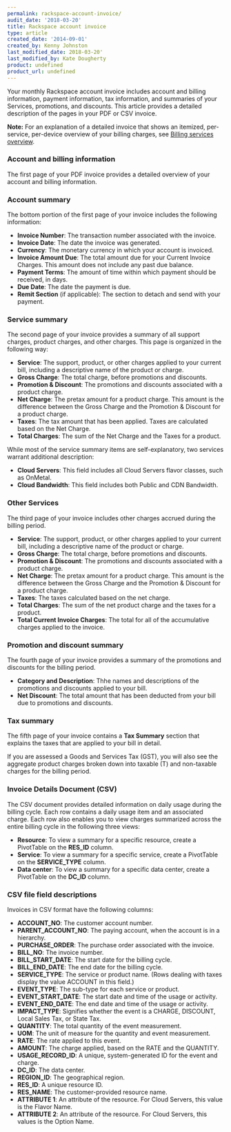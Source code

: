 ```yaml
---
permalink: rackspace-account-invoice/
audit_date: '2018-03-20'
title: Rackspace account invoice
type: article
created_date: '2014-09-01'
created_by: Kenny Johnston
last_modified_date: 2018-03-20'
last_modified_by: Kate Dougherty
product: undefined
product_url: undefined
---
```


Your monthly Rackspace account invoice includes account and billing
information, payment information, tax information, and summaries of your
Services, promotions, and discounts. This article provides a detailed
description of the pages in your PDF or CSV invoice.

**Note:** For an explanation of a detailed invoice that shows an itemized,
per-service, per-device overview of your billing charges, see [Billing services overview](/how-to/billing-services-overview/).

### Account and billing information

The first page of your PDF invoice provides a detailed overview of your
account and billing information.

### Account summary

The bottom portion of the first page of your invoice includes the
following information:

- **Invoice Number**: The transaction number associated with the invoice.
- **Invoice Date**: The date the invoice was generated.
- **Currency**: The monetary currency in which your account is invoiced.
- **Invoice Amount Due**: The total amount due for your Current Invoice
  Charges. This amount does not include any past due balance.
- **Payment Terms**: The amount of time within which payment should be
  received, in days.
- **Due Date**: The date the payment is due.
- **Remit Section** (if applicable): The section to detach and send with your
  payment.

### Service summary

The second page of your invoice provides a summary of all support charges,
product charges, and other charges. This page is organized in the following
way:

- **Service**: The support, product, or other charges applied to your
  current bill, including a descriptive name of the product or charge.
- **Gross Charge**: The total charge, before promotions and discounts.
- **Promotion & Discount**: The promotions and discounts associated
  with a product charge.
- **Net Charge**: The pretax amount for a product charge. This amount is the
  difference between the Gross Charge and the Promotion & Discount for a
  product charge.
- **Taxes**: The tax amount that has been applied. Taxes are calculated based
  on the Net Charge.
- **Total Charges**: The sum of the Net Charge and the Taxes for a product.

While most of the service summary items are self-explanatory, two services
warrant additional description:

- **Cloud Servers**: This field includes all Cloud Servers flavor classes,
  such as OnMetal.
- **Cloud Bandwidth**: This field includes both Public and CDN Bandwidth.

### Other Services

The third page of your invoice includes other charges accrued during the
billing period.

- **Service**: The support, product, or other charges applied to your
  current bill, including a descriptive name of the product or charge.
- **Gross Charge**: The total charge, before promotions and discounts.
- **Promotion & Discount**: The promotions and discounts associated
  with a product charge.
- **Net Charge**: The pretax amount for a product charge. This amount is the
  difference between the Gross Charge and the Promotion & Discount for a
  product charge.
- **Taxes**: The taxes calculated based on the net charge.
- **Total Charges**: The sum of the net product charge and the taxes
  for a product.
- **Total Current Invoice Charges**: The total for all of the accumulative
  charges applied to the invoice.  

### Promotion and discount summary

The fourth page of your invoice provides a summary of the promotions and
discounts for the billing period.

- **Category and Description**: Thhe names and descriptions of the
  promotions and discounts applied to your bill.
- **Net Discount**: The total amount that has been deducted from your bill due
  to promotions and discounts.

### Tax summary

The fifth page of your invoice contains a **Tax Summary** section that
explains the taxes that are applied to your bill in detail.

If you are assessed a Goods and Services Tax (GST), you will also see the
aggregate product charges broken down into taxable (T) and non-taxable charges
for the billing period.

### Invoice Details Document (CSV)

The CSV document provides detailed information on daily usage during the
billing cycle. Each row contains a daily usage item and an associated charge.
Each row also enables you to view charges summarized across the entire billing
cycle in the following three views:

- **Resource**: To view a summary for a specific resource, create a PivotTable
  on the **RES_ID** column.
- **Service**: To view a summary for a specific service, create a PivotTable
  on the **SERVICE_TYPE** column.
- **Data center**: To view a summary for a specific data center, create a
  PivotTable on the **DC_ID** column.

### CSV file field descriptions

Invoices in CSV format have the following columns:

- **ACCOUNT_NO**: The customer account number.
- **PARENT_ACCOUNT_NO**: The paying account, when the account is in a
  hierarchy.
- **PURCHASE_ORDER**: The purchase order associated with the invoice.
- **BILL_NO**: The invoice number.
- **BILL_START_DATE**: The start date for the billing cycle.
- **BILL_END_DATE**: The end date for the billing cycle.
- **SERVICE_TYPE**: The service or product name. (Rows dealing with taxes
  display the value ACCOUNT in this field.)
- **EVENT_TYPE**: The sub-type for each service or product.
- **EVENT_START_DATE**: The start date and time of the usage or activity.
- **EVENT_END_DATE**: The end date and time of the usage or activity.
- **IMPACT_TYPE**: Signifies whether the event is a CHARGE, DISCOUNT, Local
  Sales Tax, or State Tax.
- **QUANTITY**: The total quantity of the event measurement.
- **UOM**: The unit of measure for the quantity and event measurement.
- **RATE**: The rate applied to this event.
- **AMOUNT**: The charge applied, based on the RATE and the QUANTITY.
- **USAGE_RECORD_ID**: A unique, system-generated ID for the event and charge.
- **DC_ID**: The data center.
- **REGION_ID**: The geographical region.
- **RES_ID**: A unique resource ID.
- **RES_NAME**: The customer-provided resource name.
- **ATTRIBUTE 1**: An attribute of the resource. For Cloud Servers, this
  value is the Flavor Name.
- **ATTRIBUTE 2**: An attribute of the resource. For Cloud Servers, this
  values is the Option Name.
